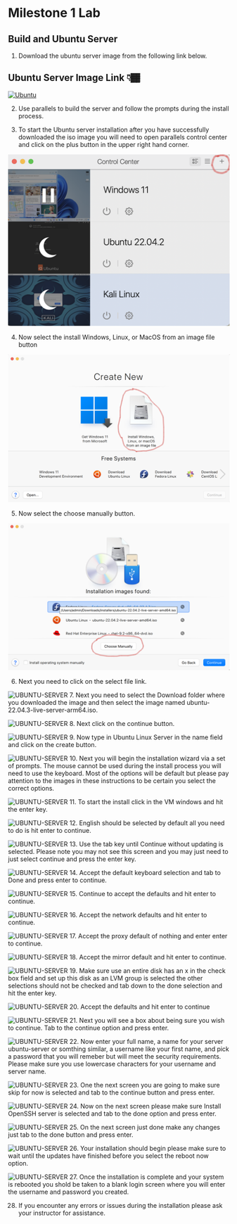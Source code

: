 # Milestone 1 Lab

## Build and Ubuntu Server

1. Download the ubuntu server image from the following link below.

## Ubuntu Server Image Link 👇🏾
[![Ubuntu](ubuntu-server.png)](https://drive.google.com/file/d/1o9lV2bKUhwM4FVkDgzRrVLCF5G3Yw427/view?usp=sharing)

2. Use parallels to build the server and follow the prompts during the install process.

3. To start the Ubuntu server installation after you have successfully downloaded the iso image you will need to open parallels control center and click on the plus button in the upper right hand corner.

![UBUNTU-SERVER](1-control-center.png)

4. Now select the install Windows, Linux, or MacOS from an image file button

![UBUNTU-SERVER](2-create-new-vm.png)

5. Now select the choose manually button.

![UBUNTU-SERVER](3-choose-manually.png)

6. Next you need to click on the select file link.

![UBUNTU-SERVER]()
7. Next you need to select the Download folder where you downloaded the image and then select the image named ubuntu-22.04.3-live-server-arm64.iso.

![UBUNTU-SERVER]()
8. Next click on the continue button.

![UBUNTU-SERVER]()
9. Now type in Ubuntu Linux Server in the name field and click on the create button.

![UBUNTU-SERVER]()
10. Next you will begin the installation wizard via a set of prompts. The mouse cannot be used during the install process you will need to use the keyboard. Most of the options will be default but please pay attention to the images in these instructions to be certain you select the correct options.

![UBUNTU-SERVER]()
11. To start the install click in the VM windows and hit the enter key.

![UBUNTU-SERVER]()
12. English should be selected by default all you need to do is hit enter to continue.

![UBUNTU-SERVER]()
13. Use the tab key until Continue without updating is selected. Please note you may not see this screen and you may just need to just select continue and press the enter key.

![UBUNTU-SERVER]()
14. Accept the default keyboard selection and tab to Done and press enter to continue.

![UBUNTU-SERVER]()
15. Continue to accept the defaults and hit enter to continue.

![UBUNTU-SERVER]()
16. Accept the network defaults and hit enter to continue.

![UBUNTU-SERVER]()
17. Accept the proxy default of nothing and enter enter to continue.

![UBUNTU-SERVER]()
18. Accept the mirror default and hit enter to continue.

![UBUNTU-SERVER]()
19. Make sure use an entire disk has an x in the check box field and set up this disk as an LVM group is selected the other selections should not be checked and tab down to the done selection and hit the enter key.

![UBUNTU-SERVER]()
20. Accept the defaults and hit enter to continue

![UBUNTU-SERVER]()
21. Next you will see a box about being sure you wish to continue. Tab to the continue option and press enter.

![UBUNTU-SERVER]()
22. Now enter your full name, a name for your server ubuntu-server or somthing similar, a username like your first name, and pick a password that you will remeber but will meet the security requirements. Please make sure you use lowercase characters for your username and server name.

![UBUNTU-SERVER]()
23. One the next screen you are going to make sure skip for now is selected and tab to the continue button and press enter.

![UBUNTU-SERVER]()
24. Now on the next screen please make sure Install OpenSSH server is selected and tab to the done option and press enter.

![UBUNTU-SERVER]()
25. On the next screen just done make any changes just tab to the done button and press enter.

![UBUNTU-SERVER]()
26. Your installation should begin please make sure to wait until the updates have finished before you select the reboot now option.

![UBUNTU-SERVER]()
27. Once the installation is complete and your system is rebooted you shold be taken to a blank login screen where you will enter the username and password you created.

28. If you encounter any errors or issues during the installation please ask your instructor for assistance.


